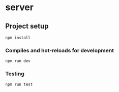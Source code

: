 # server

## Project setup
```
npm install
```

### Compiles and hot-reloads for development
```
npm run dev
```

### Testing
```
npm run test
```
